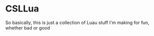 # CSLLua
So basically, this is just a collection of Luau stuff I'm making for fun, whether bad or good

